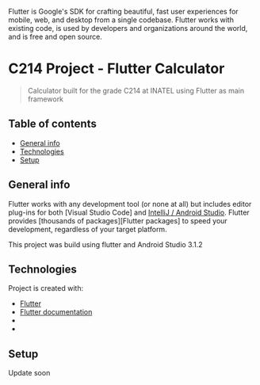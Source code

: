 Flutter is Google's SDK for crafting beautiful, fast user experiences for
mobile, web, and desktop from a single codebase. Flutter works with existing
code, is used by developers and organizations around the world, and is free
and open source.


# C214 Project - Flutter Calculator
> Calculator built for the grade C214 at INATEL using Flutter as main framework

## Table of contents
* [General info](#general-info)
* [Technologies](#technologies)
* [Setup](#setup)

## General info
Flutter works with any development tool (or none at all) but includes editor
plug-ins for both [Visual Studio Code] and [IntelliJ / Android Studio]. Flutter
provides [thousands of packages][Flutter packages] to speed your development,
regardless of your target platform.

This project was build using flutter and Android Studio 3.1.2

	
## Technologies
Project is created with:
* [Flutter](https://flutter.dev/get-started/)
* [Flutter documentation](https://flutter.dev/docs)
* [IntelliJ / Android Studio]: (https://plugins.jetbrains.com/plugin/9212-flutter)
*
	
## Setup

Update soon





